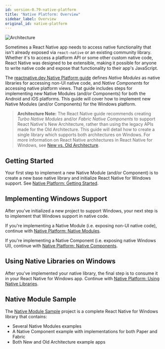 ```yaml
---
id: version-0.79-native-platform
title: "Native Platform: Overview"
sidebar_label: Overview
original_id: native-platform
---
```


![Architecture](https://img.shields.io/badge/architecture-new_&_old-green)

Sometimes a React Native app needs to access native functionality that isn't already exposed via `react-native` or an existing community library. Whether it's to access a platform API or some other custom native code, React Native was designed to be extensible, making it possible for anyone to write native code and expose that functionality to their app's JavaScript.

The [reactnative.dev Native Platform guide](https://reactnative.dev/docs/native-platform) defines *Native Modules* as native libraries for accessing non-UI native code, and *Native Components* for accessing native platform views. That guide includes steps for implementing new Native Modules (and/or Components) for both the Android and iOS platforms. This guide will cover how to implement new Native Modules (and/or Components) for the Windows platform.

> **Architecture Note:** The React Native guide recommends creating *Turbo Native Modules* and/or *Fabric Native Components* to support React Native's New Architecture, rather than using the legacy APIs made for the Old Architecture. This guide will detail how to create a single library which supports both architectures on Windows. For more information on React Native architectures in React Native for Windows, see [New vs. Old Architecture](new-architecture.md).

## Getting Started

Your first step to implement a new Native Module (and/or Component) is to create a new base native library and initialize React Native for Windows support. See [Native Platform: Getting Started](native-platform-getting-started.md).

## Implementing Windows Support

After you've initialized a new project to support Windows, your next step is to implement that Windows support in native code.

If you're implementing a Native Module (i.e. exposing non-UI native code), continue with [Native Platform: Native Modules](native-platform-modules.md).

If you're implementing a Native Component (i.e. exposing native Windows UI), continue with [Native Platform: Native Components](native-platform-components.md).

## Using Native Libraries on Windows

After you've implemented your native library, the final step is to consume it in your React Native for Windows app. Continue with [Native Platform: Using Native Libraries](native-platform-using.md).

## Native Module Sample

The [Native Module Sample](https://github.com/microsoft/react-native-windows-samples/tree/main/samples/NativeModuleSample/cpp-lib) project is a complete React Native for Windows library that contains:

* Several Native Modules examples
* A Native Component example with implementations for both Paper and Fabric
* Both New and Old Architecture example apps
